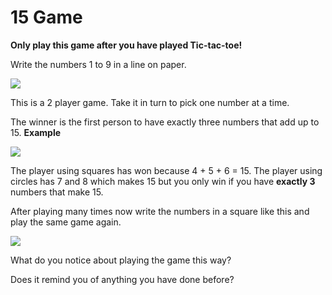 # 15 Game

**Only play this game after you have played Tic-tac-toe!**

Write the numbers 1 to 9 in a line on paper.

![](https://github.com/supportingami/sami-maths-club/blob/master/maths-club-pack/images/15-game-1.png?raw=true)

This is a 2 player game. Take it in turn to pick one number at a time.

The winner is the first person to have exactly three numbers that add up to 15. **Example**

![](https://github.com/supportingami/sami-maths-club/blob/master/maths-club-pack/images/15-game-2.png?raw=true)

The player using squares has won because 4 + 5 + 6 = 15. The player
using circles has 7 and 8 which makes 15 but you only win if you have **exactly 3** numbers that make 15.

After playing many times now write the numbers in a square like this
and play the same game again.

![](https://github.com/supportingami/sami-maths-club/blob/master/maths-club-pack/images/15-game-3.png?raw=true)

What do you notice about playing the game this way?

Does it remind you of anything you have done before?
